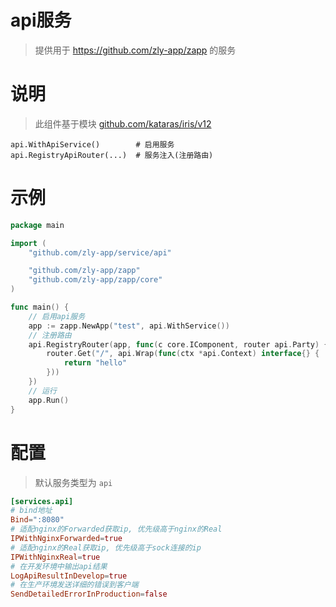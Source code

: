 
# api服务

> 提供用于 https://github.com/zly-app/zapp 的服务

# 说明

> 此组件基于模块 [github.com/kataras/iris/v12](https://github.com/kataras/iris)

```text
api.WithApiService()        # 启用服务
api.RegistryApiRouter(...)  # 服务注入(注册路由)
```

# 示例

```go
package main

import (
	"github.com/zly-app/service/api"

	"github.com/zly-app/zapp"
	"github.com/zly-app/zapp/core"
)

func main() {
	// 启用api服务
	app := zapp.NewApp("test", api.WithService())
	// 注册路由
	api.RegistryRouter(app, func(c core.IComponent, router api.Party) {
		router.Get("/", api.Wrap(func(ctx *api.Context) interface{} {
			return "hello"
		}))
	})
	// 运行
	app.Run()
}
```

# 配置

> 默认服务类型为 `api`

```toml
[services.api]
# bind地址
Bind=":8080"
# 适配nginx的Forwarded获取ip, 优先级高于nginx的Real
IPWithNginxForwarded=true
# 适配nginx的Real获取ip, 优先级高于sock连接的ip
IPWithNginxReal=true
# 在开发环境中输出api结果
LogApiResultInDevelop=true
# 在生产环境发送详细的错误到客户端
SendDetailedErrorInProduction=false
```
